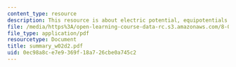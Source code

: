 ```yaml
---
content_type: resource
description: This resource is about electric potential, equipotentials.
file: /media/https%3A/open-learning-course-data-rc.s3.amazonaws.com/8-02-physics-ii-electricity-and-magnetism-spring-2007/0ec98a8ce7e9369f18a726cbe0a745c2_summary_w02d2.pdf
file_type: application/pdf
resourcetype: Document
title: summary_w02d2.pdf
uid: 0ec98a8c-e7e9-369f-18a7-26cbe0a745c2
---
```

